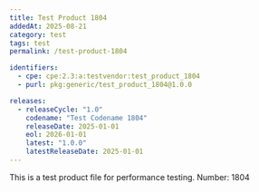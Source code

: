 ```yaml
---
title: Test Product 1804
addedAt: 2025-08-21
category: test
tags: test
permalink: /test-product-1804

identifiers:
  - cpe: cpe:2.3:a:testvendor:test_product_1804
  - purl: pkg:generic/test_product_1804@1.0.0

releases:
  - releaseCycle: "1.0"
    codename: "Test Codename 1804"
    releaseDate: 2025-01-01
    eol: 2026-01-01
    latest: "1.0.0"
    latestReleaseDate: 2025-01-01
---
```


This is a test product file for performance testing. Number: 1804
